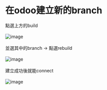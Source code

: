 # 在odoo建立新的branch<br/>
點選上方的build<br/><br/>
![image](https://github.com/user-attachments/assets/bacbc30b-5ca5-48b9-a33b-a4e72a09b0c8)<br/><br/>
並選其中的branch -> 點選rebuild<br/><br/>
![image](https://github.com/user-attachments/assets/8893bfea-6a55-477a-bc5c-1f5080013c08)<br/><br/>
建立成功後就能connect<br/><br/>
![image](https://github.com/user-attachments/assets/f2caf24e-cdda-4e6f-ab5b-fdd1602fdf6c)<br/><br/>

